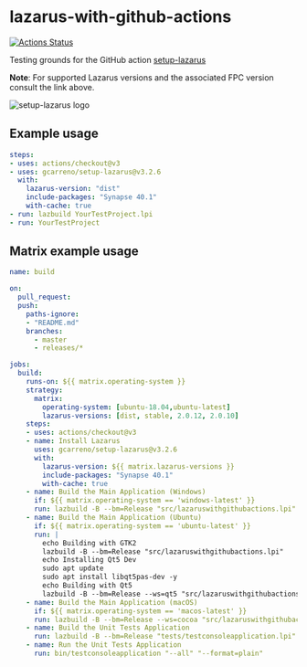# lazarus-with-github-actions

[![Actions Status](https://github.com/gcarreno/lazarus-with-github-actions/workflows/build-test/badge.svg)](https://github.com/gcarreno/lazarus-with-github-actions/actions)

Testing grounds for the GitHub action [setup-lazarus](https://github.com/gcarreno/setup-lazarus)

**Note**: For supported Lazarus versions and the associated FPC version consult the link above.

![setup-lazarus logo](https://github.com/gcarreno/setup-lazarus/blob/master/images/setup-lazarus-logo.png)

## Example usage

```yaml
steps:
- uses: actions/checkout@v3
- uses: gcarreno/setup-lazarus@v3.2.6
  with:
    lazarus-version: "dist"
    include-packages: "Synapse 40.1"
    with-cache: true
- run: lazbuild YourTestProject.lpi
- run: YourTestProject
```

## Matrix example usage

```yaml
name: build

on:
  pull_request:
  push:
    paths-ignore:
    - "README.md"
    branches:
      - master
      - releases/*

jobs:
  build:
    runs-on: ${{ matrix.operating-system }}
    strategy:
      matrix:
        operating-system: [ubuntu-18.04,ubuntu-latest]
        lazarus-versions: [dist, stable, 2.0.12, 2.0.10]
    steps:
    - uses: actions/checkout@v3
    - name: Install Lazarus
      uses: gcarreno/setup-lazarus@v3.2.6
      with:
        lazarus-version: ${{ matrix.lazarus-versions }}
        include-packages: "Synapse 40.1"
        with-cache: true
    - name: Build the Main Application (Windows)
      if: ${{ matrix.operating-system == 'windows-latest' }}
      run: lazbuild -B --bm=Release "src/lazaruswithgithubactions.lpi"
    - name: Build the Main Application (Ubuntu)
      if: ${{ matrix.operating-system == 'ubuntu-latest' }}
      run: |
        echo Building with GTK2
        lazbuild -B --bm=Release "src/lazaruswithgithubactions.lpi"
        echo Installing Qt5 Dev
        sudo apt update
        sudo apt install libqt5pas-dev -y
        echo Building with Qt5
        lazbuild -B --bm=Release --ws=qt5 "src/lazaruswithgithubactions.lpi"
    - name: Build the Main Application (macOS)
      if: ${{ matrix.operating-system == 'macos-latest' }}
      run: lazbuild -B --bm=Release --ws=cocoa "src/lazaruswithgithubactions.lpi"
    - name: Build the Unit Tests Application
      run: lazbuild -B --bm=Release "tests/testconsoleapplication.lpi"
    - name: Run the Unit Tests Application
      run: bin/testconsoleapplication "--all" "--format=plain"
```

